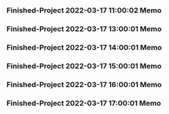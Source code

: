 ### Finished-Project 2022-03-17 11:00:02 Memo
### Finished-Project 2022-03-17 13:00:01 Memo
### Finished-Project 2022-03-17 14:00:01 Memo
### Finished-Project 2022-03-17 15:00:01 Memo
### Finished-Project 2022-03-17 16:00:01 Memo
### Finished-Project 2022-03-17 17:00:01 Memo
